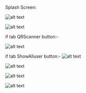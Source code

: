 Splash Screen:

![alt text](image-6.png)






![alt text](image.png)



if tab QRScanner button:-

![alt text](image-1.png)



if tab ShowAlluser button:-
![alt text](image-5.png)



![alt text](image-2.png)




![alt text](image-3.png)


![alt text](image-4.png)

